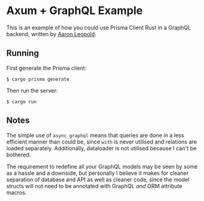 # Axum + GraphQL Example

This is an example of how you could use Prisma Client Rust in a GraphQL backend, written by [Aaron Leopold](https://github.com/aaronleopold). 

## Running

First generate the Prisma client:

```
$ cargo prisma generate
```

Then run the server:

```
$ cargo run
```

## Notes

The simple use of `async_graphql` means that queries are done in a less efficient manner than could be, since `with` is never utilised and relations are loaded separately. Additionally, dataloader is not utilised because I can't be bothered.

The requirement to redefine all your GraphQL models may be seen by some as a hassle and a downside, but personally I believe it makes for cleaner separation of database and API as well as cleaner code, since the model structs will not need to be annotated with GraphQL _and_ ORM attribute macros.